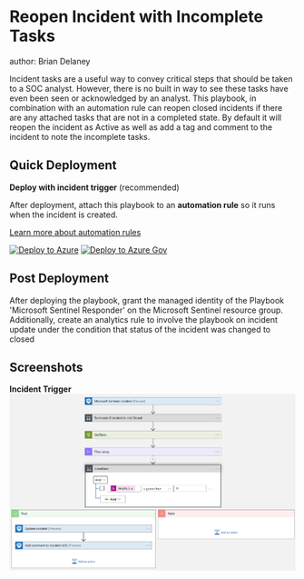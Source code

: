# Reopen Incident with Incomplete Tasks
author: Brian Delaney

Incident tasks are a useful way to convey critical steps that should be taken to a SOC analyst.  However, there is no built in way to see these tasks have even been seen or acknowledged by an analyst.  This playbook, in combination with an automation rule can reopen closed incidents if there are any attached tasks that are not in a completed state.  By default it will reopen the incident as Active as well as add a tag and comment to the incident to note the incomplete tasks.

## Quick Deployment
**Deploy with incident trigger** (recommended)

After deployment, attach this playbook to an **automation rule** so it runs when the incident is created.

[Learn more about automation rules](https://docs.microsoft.com/azure/sentinel/automate-incident-handling-with-automation-rules#creating-and-managing-automation-rules)

[![Deploy to Azure](https://aka.ms/deploytoazurebutton)](https://portal.azure.com/#create/Microsoft.Template/uri/https%3A%2F%2Fraw.githubusercontent.com%2FAzure%2FAzure-Sentinel%2Fmaster%2FPlaybooks%2FReopen-Incdient-With-Incomplete-Tasks%2Fincident-trigger%2Fazuredeploy.json)
[![Deploy to Azure Gov](https://aka.ms/deploytoazuregovbutton)](https://portal.azure.us/#create/Microsoft.Template/uri/https%3A%2F%2Fraw.githubusercontent.com%2FAzure%2FAzure-Sentinel%2Fmaster%2FPlaybooks%2FReopen-Incdient-With-Incomplete-Tasks%2Fincident-trigger%2Fazuredeploy.json)

## Post Deployment
After deploying the playbook, grant the managed identity of the Playbook 'Microsoft Sentinel Responder' on the Microsoft Sentinel resource group.  Additionally, create an analytics rule to involve the playbook on incident update under the condition that status of the incident was changed to closed

## Screenshots
**Incident Trigger**<br>
![Incident Trigger](./incident-trigger/images/playbookworkflow.png)
